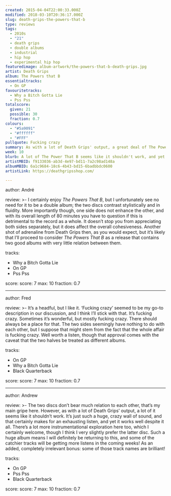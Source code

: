 ```yaml
---
created: 2015-04-04T22:00:33.000Z
modified: 2018-03-10T20:36:17.000Z
slug: death-grips-the-powers-that-b
type: reviews
tags:
  - 2010s
  - "21"
  - death grips
  - double albums
  - industrial
  - hip hop
  - experimental hip hop
featuredimage: album-artwork/the-powers-that-b-death-grips.jpg
artist: Death Grips
album: The Powers that B
essentialtracks:
  - On GP
favouritetracks:
  - Why a Bitch Gotta Lie
  - Pss Pss
totalscore:
  given: 21
  possible: 30
  fraction: 0.7
colours:
  - "#5a9091"
  - "#ffffff"
  - "#FFF"
pullquote: Fucking crazy
summary: As with a lot of Death Grips' output, a great deal of The Powers That B seems like it shouldn't work. It's just a huge, crazy wall of sound, and that makes for an exhausting listen; yet it works well despite it all.
week: 10
blurb: A lot of The Power That B seems like it shouldn't work, and yet it does. It's a huge, crazy wall of sound, and that makes for an exhausting listen.
artistMBID: f9133036-ab3d-4e97-bd11-7a2c98ad148a
albumMBID: 6a1c9684-18c6-4b43-bd15-6badbbdc0600
artistLink: https://deathgripsshop.com/

---
```


author: André

review: >-
  I certainly enjoy *The Powers That B*, but I unfortunately see no need for it to be a double album; the two discs contrast stylistically and in fluidity. More importantly though, one side does not enhance the other, and with its overall length of 80 minutes you have to question if this is detrimental to the record as a whole. It doesn’t stop you from appreciating both sides separately, but it does affect the overall cohesiveness. Another shot of adrenaline from Death Grips then, as you would expect, but it’s likely that I’ll proceed to consider *The Powers That B* as a release that contains two good albums with very little relation between them.

tracks:
  - Why a Bitch Gotta Lie
  - ­On GP
  - ­Pss Pss

score:
  score: 7
  max: 10
  fraction: 0.7

---
author: Fred

review: >-
  It’s a headful, but I like it. ‘Fucking crazy’ seemed to be my go-to description in our discussion, and I think I’ll stick with that. It’s fucking crazy. Sometimes it’s wonderful, but mostly fucking crazy. There should always be a place for that. The two sides seemingly have nothing to do with each other, but I suppose that might stem from the fact that the whole affair is fucking crazy. Well worth a listen, though that approval comes with the caveat that the two halves be treated as different albums.

tracks:
  - On GP
  - ­Why a Bitch Gotta Lie
  - ­Black Quarterback

score:
  score: 7
  max: 10
  fraction: 0.7

---
author: Andrew

review: >- 
  The two discs don’t bear much relation to each other, that’s my main gripe here. However, as with a lot of Death Grips’ output, a lot of it seems like it shouldn’t work. It’s just such a huge, crazy wall of sound, and that certainly makes for an exhausting listen, and yet it works well despite it all. There’s a lot more instrumentational exploration here too, which I certainly welcome, though I think I very slightly prefer the latter disc. Such a huge album means I will definitely be returning to this, and some of the catchier tracks will be getting more listens in the coming weeks! As an added, completely irrelevant bonus: some of those track names are brilliant!

tracks:
  - On GP
  - ­Pss Pss
  - ­Black Quarterback

score:
  score: 7
  max: 10
  fraction: 0.7
